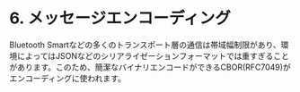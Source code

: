 # 6. メッセージエンコーディング
Bluetooth Smartなどの多くのトランスポート層の通信は帯域幅制限があり、環境によってはJSONなどのシリアライゼーションフォーマットでは重すぎることがあります。このため、簡潔なバイナリエンコードができるCBOR(RFC7049)がエンコーディングに使われます。
